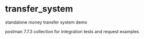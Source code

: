# transfer_system
standalone money transfer system demo

postman 7.7.3 collection for integration tests and request examples